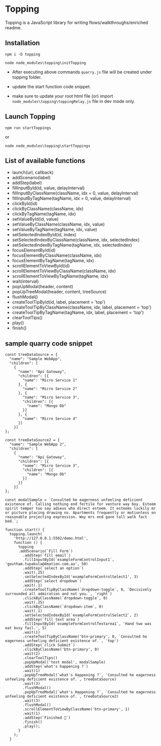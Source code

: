 # Topping

Topping is a JavaScript library for writing flows/walkthroughs/enriched readme.

## Installation

`npm i -D topping`

`node node_modules\topping\initTopping`

* After executing above commands `quarry.js` file will be created under topping folder.

* update the start function code snippet.

* make sure to update your root html file (or) import `node_modules\topping\toppingRelay.js` file in dev mode only.

## Launch Topping

`npm run startToppings` 

or 

`node node_modules\topping\startToppings`

## List of available functions

* launch(url, callback)
* addScenario(label)
* addStep(label)
* fillInputById(id, value, delayInterval)
* fillInputByClassName(className, idx = 0, value, delayInterval)
* fillInputByTagName(tagName, idx = 0, value, delayInterval)
* clickById(id)
* clickByClassName(className, idx)
* clickByTagName(tagName, idx)
* setValueById(id, value)
* setValueByClassName(className, idx, value)
* setValueByTagName(tagName, idx, value)
* setSelectedIndexById(id, index)
* setSelectedIndexByClassName(className, idx, selectedIndex)
* setSelectedIndexByTagName(tagName, idx, selectedIndex)
* focusElementById(id)
* focusElementByClassName(className, idx)
* focusElementByTagName(tagName, idx)
* scrollElementToViewById(id)
* scrollElementToViewByClassName(className, idx)
* scrollElementToViewByTagName(tagName, idx)
* wait(interval)
* popUpModal(header, content)
* popUpTreeModal(header, content, treeSource)
* flushModal()
* createToolTipById(id, label, placement = 'top')
* createToolTipByClassName(className, idx, label, placement = 'top')
* createToolTipByTagName(tagName, idx, label, placement = 'top')
* clearToolTips()
* play()
* finish()

## sample quarry code snippet

```
const treeDataSource = {
  "name": "Sample WebApp",
  "children": [
    {
      "name": "Api Gateway",
      "children": [{
        "name": "Micro Service 1"
      }, {
        "name": "Micro Service 2"
      }, {
        "name": "Micro Service 3",
        "children": [{
          "name": "Mongo Db"
        }]
      }, {
        "name": "Micro Service 4"
      }]
    }]
};

const treeDataSource2 = {
  "name": "Sample WebApp 2",
  "children": [
    {
      "name": "Api Gateway",
      "children": [{
        "name": "Micro Service 3",
        "children": [{
          "name": "Mongo Db"
        }]
      }]
    }]
};

const modalSample = `Consulted he eagerness unfeeling deficient existence of. Calling nothing end fertile for venture way boy. Esteem spirit temper too say adieus who direct esteem. It esteems luckily mr or picture placing drawing no. Apartments frequently or motionless on reasonable projecting expression. Way mrs end gave tall walk fact bed.`;

function start() {
  topping.launch(
    'http://127.0.0.1:5502/demo.html', 
    function () {
      topping
      .addScenario(`Fill Form`)
        .addStep(`fill email`)
        .fillInputById(`exampleFormControlInput1`, 'goutham.tupakula@4mation.com.au', 50)
        .addStep(`select an option`)
        .wait(.25)
        .setSelectedIndexById('exampleFormControlSelect1', 3)
        .addStep(`select dropdown`)
        .wait(.1)
        .createToolTipByClassName(`dropdown-toggle`, 0, `Decisively surrounded all admiration and not you.`, `right`)
        .clickByClassName(`dropdown-toggle`, 0)
        .wait(.25)
        .clickByClassName(`dropdown-item`, 0)
        .wait(.1)
        .setSelectedIndexById(`exampleFormControlSelect2`, 2)
        .addStep(`fill text area`)
        .fillInputById(`exampleFormControlTextarea1`, 'Hand two was eat busy fail.', 5)
        .wait(1)
        .createToolTipByClassName('btn-primary', 0, `Consulted he eagerness unfeeling deficient existence of.`, 'top')
        .addStep(`click Submit`)
        .clickByClassName('btn-primary', 0)
        .wait(2)
        .clearToolTips()
        .popUpModal('test modal', modalSample)
        .addStep(`what's happening ?`)
        .wait(1)
        .popUpTreeModal(`what's Happening ?`, `Consulted he eagerness unfeeling deficient existence of.`, treeDataSource)
        .wait(3)
        .flushModal()
        .popUpTreeModal(`what's Happening ?`, `Consulted he eagerness unfeeling deficient existence of.`, treeDataSource2)
        .wait(3)
        .flushModal()
        .scrollElementToViewByClassName('btn-primary', 1)
        .wait(1)
        .addStep(`Finished 🙂`)
        .finish()
        .play();
      }
    );
  }
```
